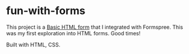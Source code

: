 # fun-with-forms

This project is a [Basic HTML form](https://orndorfftyler.github.io/fun-with-forms/) that I integrated with Formspree. This was my first exploration into HTML forms. Good times!

Built with HTML, CSS.
